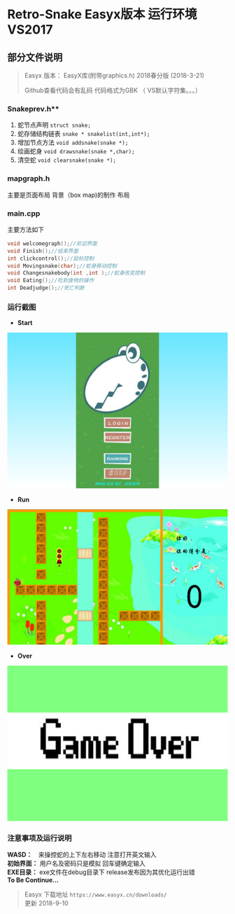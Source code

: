 
# **Retro-Snake**  Easyx版本 运行环境VS2017

## 部分文件说明

> Easyx 版本： EasyX库(附带graphics.h) 2018春分版 (2018-3-21)  
>
> Github查看代码会有乱码 代码格式为GBK （ VS默认字符集。。。）

### Snakeprev.h**  

1. 蛇节点声明 ```struct snake;```
2. 蛇存储结构链表 ```snake * snakelist(int,int*);```
3. 增加节点方法 ```void addsnake(snake *);```
4. 绘画蛇身 ```void drawsnake(snake *,char);```
5. 清空蛇 ```void clearsnake(snake *);```

### **mapgraph.h**

主要是页面布局 背景（box map)的制作 布局

### **main.cpp**

主要方法如下

```c++
void welcomegraph();//欢迎界面
void Finish();//结束界面
int clickcontrol();//鼠标控制
void Movingsnake(char);//蛇身移动控制
void Changesnakebody(int ,int );//蛇身改变控制
void Eating();//吃到食物的操作
int Deadjudge();//死亡判断
```

### 运行截图

- **Start**  

![Start](./效果展示/start.png)

- **Run**

![Run](./效果展示/run.png)

- **Over**

![Over](./效果展示/over.png)

### 注意事项及运行说明

**WASD：**　来操控蛇的上下左右移动 注意打开英文输入  
**初始界面：** 用户名及密码只是模拟 回车键确定输入  
**EXE目录：** exe文件在debug目录下 release发布因为其优化运行出错  
**To Be Continue...**
> Easyx 下载地址 `https://www.easyx.cn/downloads/`  
> 更新 2018-9-10
